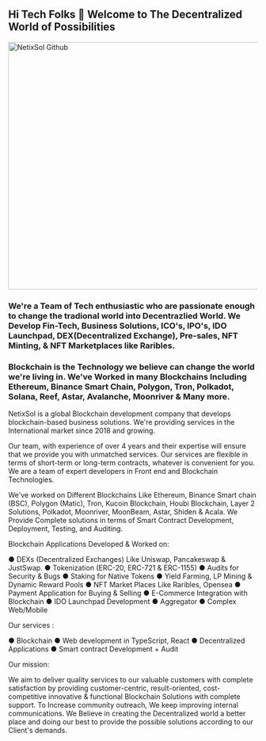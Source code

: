 ## Hi Tech Folks 👋 Welcome to The Decentralized World of Possibilities

<img src="https://i.imgur.com/u1XQQOe.jpeg" alt="NetixSol Github" width="1024" height="500"/>

### We're a Team of Tech enthusiastic who are passionate enough to change the tradional world into Decentrazlied World. We Develop Fin-Tech, Business Solutions, ICO's, IPO's, IDO Launchpad, DEX(Decentralized Exchange), Pre-sales, NFT Minting, & NFT Marketplaces like Raribles.

### Blockchain is the Technology we believe can change the world we're living in. We've Worked in many Blockchains Including Ethereum, Binance Smart Chain, Polygon, Tron, Polkadot, Solana, Reef, Astar, Avalanche, Moonriver & Many more. 

NetixSol is a global Blockchain development company that develops blockchain-based business solutions. We're providing services in the International market since 2018 and growing.

Our team, with experience of over 4 years and their expertise will ensure that we provide you
with unmatched services. Our services are flexible in terms of short-term or long-term contracts,
whatever is convenient for you. We are a team of expert developers in Front end and Blockchain
Technologies. 

We've worked on Different Blockchains Like Ethereum, Binance Smart chain (BSC),
Polygon (Matic), Tron, Kucoin Blockchain, Houbi Blockchain, Layer 2 Solutions, Polkadot, Moonriver, MoonBeam, Astar, Shiden & Acala. We Provide Complete solutions in terms of Smart Contract Development, Deployment, Testing, and Auditing.

Blockchain Applications Developed & Worked on:

● DEXs (Decentralized Exchanges) Like Uniswap, Pancakeswap & JustSwap. 
● Tokenization (ERC-20, ERC-721 & ERC-1155)
● Audits for Security & Bugs 
● Staking for Native Tokens 
● Yield Farming, LP Mining & Dynamic Reward Pools
● NFT Market Places Like Raribles, Opensea
● Payment Application for Buying & Selling
● E-Commerce Integration with Blockchain
● IDO Launchpad Development
● Aggregator 
● Complex Web/Mobile

Our services :

● Blockchain
● Web development in TypeScript, React
● Decentralized Applications 
● Smart contract Development + Audit 

Our mission:

We aim to deliver quality services to our valuable customers with complete satisfaction by providing customer-centric, result-oriented, cost-competitive innovative & functional Blockchain Solutions with complete support. To Increase community outreach, We keep improving internal
communications. We Believe in creating the Decentralized world a better place and doing our best to provide the possible solutions according to our Client's demands. 
<!--

**Here are some ideas to get you started:**

🙋‍♀️ A short introduction - what is your organization all about?
🌈 Contribution guidelines - how can the community get involved?
👩‍💻 Useful resources - where can the community find your docs? Is there anything else the community should know?
🍿 Fun facts - what does your team eat for breakfast?
🧙 Remember, you can do mighty things with the power of [Markdown](https://docs.github.com/github/writing-on-github/getting-started-with-writing-and-formatting-on-github/basic-writing-and-formatting-syntax)
-->
